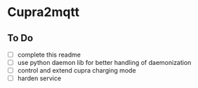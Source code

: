 # Cupra2mqtt

## To Do

* [ ] complete this readme
* [ ] use python daemon lib for better handling of daemonization
* [ ] control and extend cupra charging mode
* [ ] harden service
